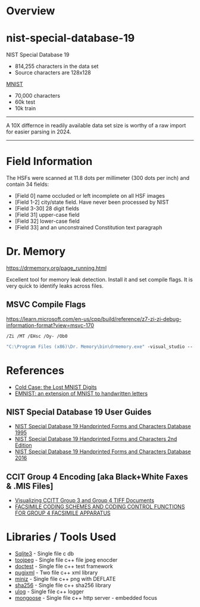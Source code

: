 # Overview

# nist-special-database-19

NIST Special Database 19

- 814,255 characters in the data set
- Source characters are 128x128

[MNIST](https://en.wikipedia.org/wiki/MNIST_database)

- 70,000 characters
- 60k test
- 10k train

<hr>

A 10X differnce in readily available data set size is worthy of a raw import for easier parsing in 2024.

<hr>

# Field Information

The HSFs were scanned at 11.8 dots per millimeter (300 dots per inch) and contain 34 fields: 

- [Field 0] name occluded or left incomplete on all HSF images
- [Field 1-2] city/state field. Have never been processed by NIST
- [Field 3-30] 28 digit fields 
- [Field 31] upper-case field
- [Field 32] lower-case field
- [Field 33] and an unconstrained Constitution text paragraph

# Dr. Memory

https://drmemory.org/page_running.html

Excellent tool for memory leak detection.  Install it and set compile flags.  It is very quick to identify leaks across files.

## MSVC Compile Flags

https://learn.microsoft.com/en-us/cpp/build/reference/z7-zi-zi-debug-information-format?view=msvc-170

```
/Zi /MT /EHsc /Oy- /Ob0
```

```cmd
"C:\Program Files (x86)\Dr. Memory\bin\drmemory.exe" -visual_studio -- C:\Users\tim\Documents\nist-special-database-19\out\build\x64-debug\sd19test.exe
```

# References

- [Cold Case: the Lost MNIST Digits](docs/NeurIPS-2019-cold-case-the-lost-mnist-digits-Paper.pdf)
- [EMNIST: an extension of MNIST to handwritten letters](docs/1702.05373v1.pdf)

## NIST Special Database 19 User Guides
 
- [NIST Special Database 19 Handprinted Forms and Characters Database 1995](docs/nistsd19.pdf)
- [NIST Special Database 19 Handprinted Forms and Characters 2nd Edition](docs/sd19_users_guide_edition_2.pdf)
- [NIST Special Database 19 Handprinted Forms and Characters Database 2016](docs/1stEditionUserGuide.pdf)

## CCIT Group 4 Encoding [aka Black+White Faxes & .MIS Files]

- [Visualizing CCITT Group 3 and Group 4 TIFF Documents](docs/ccott_g3_g4_tiff.pdf)
- [FACSIMILE CODING SCHEMES AND CODING CONTROL FUNCTIONS FOR GROUP 4 FACSIMILE APPARATUS](docs/T-REC-T.6-198811-I!!PDF-E.pdf)

# Libraries / Tools Used

- [Sqlite3](https://www.sqlite.org/download.html) - Single file c db
- [toojpeg](https://create.stephan-brumme.com/toojpeg/) - Single file c++ file jpeg enocder 
- [doctest](https://github.com/doctest/doctest) - Single file c++ test framework
- [pugixml](https://github.com/zeux/pugixml) - Two file c++ xml library
- [miniz](https://github.com/richgel999/miniz) - Single file c++ png with DEFLATE
- [sha256](https://github.com/System-Glitch/SHA256) - Single file c++ sha256 library
- [ulog](https://github.com/Carabasen/ulog) - Single file c++ logger
- [mongoose](https://github.com/cesanta/mongoose) - Single file c++ http server - embedded focus